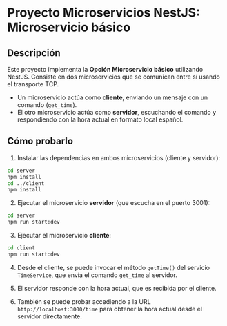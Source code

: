 # Proyecto Microservicios NestJS: Microservicio básico

## Descripción

Este proyecto implementa la **Opción Microservicio básico** utilizando NestJS. Consiste en dos microservicios que se comunican entre sí usando el transporte TCP.

- Un microservicio actúa como **cliente**, enviando un mensaje con un comando (`get_time`).
- El otro microservicio actúa como **servidor**, escuchando el comando y respondiendo con la hora actual en formato local español.

## Cómo probarlo

1. Instalar las dependencias en ambos microservicios (cliente y servidor):

```bash
cd server
npm install
cd ../client
npm install
```

2. Ejecutar el microservicio **servidor** (que escucha en el puerto 3001):

```bash
cd server
npm run start:dev
```

3. Ejecutar el microservicio **cliente**:

```bash
cd client
npm run start:dev
```

4. Desde el cliente, se puede invocar el método `getTime()` del servicio `TimeService`, que envía el comando `get_time` al servidor.

5. El servidor responde con la hora actual, que es recibida por el cliente.

6. También se puede probar accediendo a la URL `http://localhost:3000/time` para obtener la hora actual desde el servidor directamente.
